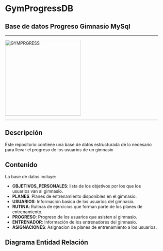 # GymProgressDB

## Base de datos Progreso Gimnasio MySql

<hr>
    <img src="https://ingeurbanismo.com/wp-content/uploads/2023/09/Gimnasio.png" alt="GYMPRGRESS" width="250px">
<hr>

## Descripción

Este repositorio contiene una base de datos estructurada de lo necesario para llevar el progreso de los usuarios de un gimnasio

## Contenido

La base de datos incluye:

- **OBJETIVOS_PERSONALES**: lista de los objetivos por los que los usuarios van al gimnasio.
- **PLANES**: Planes de entrenamiento disponibles en el gimnasio.
- **USUARIOS**: Información basica de los usuarios del gimnasio.
- **RUTINA**: Rutinas de ejercicios que forman parte de los planes de entrenamiento.
- **PROGRESO**: Progreso de los usuarios que asisten al gimnasio.
- **ENTRENADOR**: Información de los entrenadores del gimnasio.
- **ASIGNACIONES**: Asignacion de planes de entrenamiento a los usuarios.

## Diagrama Entidad Relación


